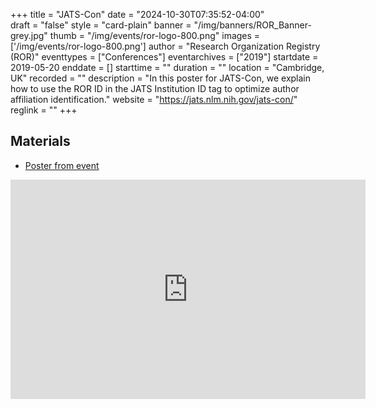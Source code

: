 +++
title = "JATS-Con" 
date = "2024-10-30T07:35:52-04:00"  
draft = "false" 
style = "card-plain" 
banner = "/img/banners/ROR_Banner-grey.jpg" 
thumb = "/img/events/ror-logo-800.png" 
images = ['/img/events/ror-logo-800.png']
author = "Research Organization Registry (ROR)" 
eventtypes = ["Conferences"]
eventarchives = ["2019"]
startdate = 2019-05-20
enddate = []
starttime = ""
duration = ""
location = "Cambridge, UK"
recorded = ""
description = "In this poster for JATS-Con, we explain how to use the ROR ID in the JATS Institution ID tag to optimize author affiliation identification."
website = "https://jats.nlm.nih.gov/jats-con/"
reglink = ""
+++

## Materials 

- [Poster from event](https://doi.org/10.6084/m9.figshare.8137961.v1)

<iframe src="https://widgets.figshare.com/articles/8137961/embed?show_title=1" width="568" height="351" allowfullscreen frameborder="0"></iframe>

